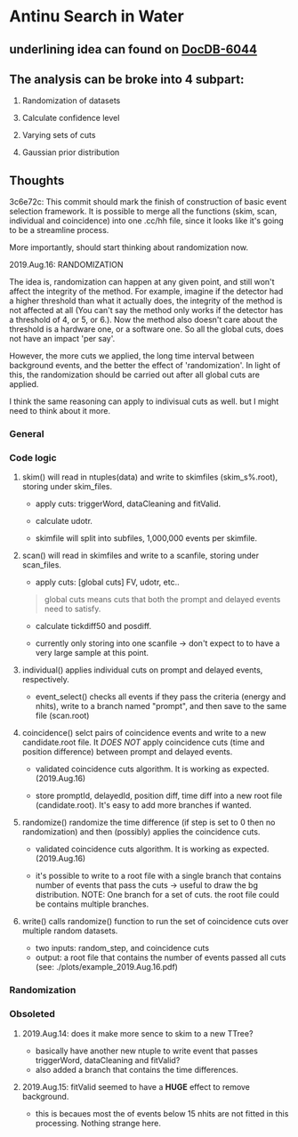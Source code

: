 # Antinu Search in Water

## underlining idea can found on [DocDB-6044](https://www.snolab.ca/snoplus/private/DocDB/cgi/ShowDocument?docid=6044)

## The analysis can be broke into 4 subpart:

1. Randomization of datasets
>
3. Calculate confidence level
>
2. Varying sets of cuts
>
4. Gaussian prior distribution
>

## Thoughts

3c6e72c: This commit should mark the finish of construction of basic event selection framework. It is possible to merge all the functions (skim, scan, individual and coincidence) into one .cc/hh file, since it looks like it's going to be a streamline process.

More importantly, should start thinking about randomization now.

2019.Aug.16: RANDOMIZATION

The idea is, randomization can happen at any given point, and still won't affect the integrity of the method. For example, imagine if the detector had a higher threshold than what it actually does, the integrity of the method is not affected at all (You can't say the method only works if the detector has a threshold of 4, or 5, or 6.). Now the method also doesn't care about the threshold is a hardware one, or a software one. So all the global cuts, does not have an impact 'per say'.

However, the more cuts we applied, the long time interval between background events, and the better the effect of 'randomization'. In light of this, the randomization should be carried out after all global cuts are applied.

I think the same reasoning can apply to indivisual cuts as well. but I might need to think about it more.

### General

### Code logic

1. skim() will read in ntuples(data) and write to skimfiles (skim\_s%.root), storing under skim\_files.

	* apply cuts: triggerWord, dataCleaning and fitValid.

	* calculate udotr.

	* skimfile will split into subfiles, 1,000,000 events per skimfile.

2. scan() will read in skimfiles and write to a scanfile, storing under scan\_files. 

	* apply cuts: [global cuts] FV, udotr, etc..

	> global cuts means cuts that both the prompt and delayed events need to satisfy.

	* calculate tickdiff50 and posdiff.

	* currently only storing into one scanfile -> don't expect to to have a very large sample at this point.

3. individual() applies individual cuts on prompt and delayed events, respectively.

	* event\_select() checks all events if they pass the criteria (energy and nhits), write to a branch named "prompt", and then save to the same file (scan.root)
	
4. coincidence() selct pairs of coincidence events and write to a new candidate.root file. It *DOES NOT* apply coincidence cuts (time and position difference) between prompt and delayed events.

	* validated coincidence cuts algorithm. It is working as expected. (2019.Aug.16)

	* store promptId, delayedId, position diff, time diff into a new root file (candidate.root). It's easy to add more branches if wanted.

5. randomize() randomize the time difference (if step is set to 0 then no randomization) and then (possibly) applies the coincidence cuts.

	* validated coincidence cuts algorithm. It is working as expected. (2019.Aug.16)

	* it's possible to write to a root file with a single branch that contains number of events that pass the cuts -> useful to draw the bg distribution. NOTE: One branch for a set of cuts. the root file could be contains multiple branches.

6. write() calls randomize() function to run the set of coincidence cuts over multiple random datasets.

	* two inputs: random\_step, and coincidence cuts
	* output: a root file that contains the number of events passed all cuts (see: ./plots/example\_2019.Aug.16.pdf)

### Randomization




### Obsoleted
1. 2019.Aug.14:
   does it make more sence to skim to a new TTree?
	* basically have another new ntuple to write event that passes triggerWord, dataCleaning and fitValid?
	* also added a branch that contains the time differences. 

2. 2019.Aug.15:
    fitValid seemed to have a **HUGE** effect to remove background.
	* this is becaues most the of events below 15 nhits are not fitted in this processing. Nothing strange here.
